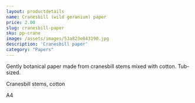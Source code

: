 ```yaml
---
layout: productdetails
name: Cranesbill (wild geranium) paper
price: 2.00
slug: cranesbill-paper
sku: pp-crane
image: /assets/images/53a823e043190.jpg
description: 'Cranesbill paper'
category: "Papers"
---
```

Gently botanical paper made from cranesbill stems mixed with cotton. Tub-sized.

Cranesbill stems, cotton  

A4
